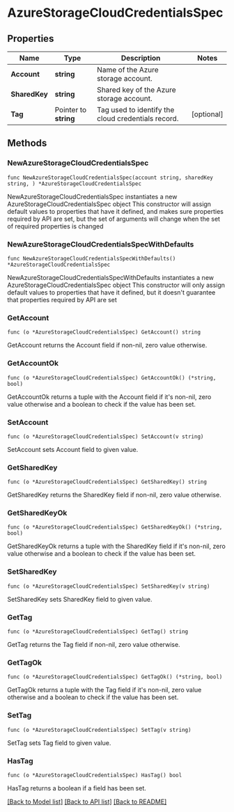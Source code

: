 # AzureStorageCloudCredentialsSpec

## Properties

Name | Type | Description | Notes
------------ | ------------- | ------------- | -------------
**Account** | **string** | Name of the Azure storage account. | 
**SharedKey** | **string** | Shared key of the Azure storage account. | 
**Tag** | Pointer to **string** | Tag used to identify the cloud credentials record. | [optional] 

## Methods

### NewAzureStorageCloudCredentialsSpec

`func NewAzureStorageCloudCredentialsSpec(account string, sharedKey string, ) *AzureStorageCloudCredentialsSpec`

NewAzureStorageCloudCredentialsSpec instantiates a new AzureStorageCloudCredentialsSpec object
This constructor will assign default values to properties that have it defined,
and makes sure properties required by API are set, but the set of arguments
will change when the set of required properties is changed

### NewAzureStorageCloudCredentialsSpecWithDefaults

`func NewAzureStorageCloudCredentialsSpecWithDefaults() *AzureStorageCloudCredentialsSpec`

NewAzureStorageCloudCredentialsSpecWithDefaults instantiates a new AzureStorageCloudCredentialsSpec object
This constructor will only assign default values to properties that have it defined,
but it doesn't guarantee that properties required by API are set

### GetAccount

`func (o *AzureStorageCloudCredentialsSpec) GetAccount() string`

GetAccount returns the Account field if non-nil, zero value otherwise.

### GetAccountOk

`func (o *AzureStorageCloudCredentialsSpec) GetAccountOk() (*string, bool)`

GetAccountOk returns a tuple with the Account field if it's non-nil, zero value otherwise
and a boolean to check if the value has been set.

### SetAccount

`func (o *AzureStorageCloudCredentialsSpec) SetAccount(v string)`

SetAccount sets Account field to given value.


### GetSharedKey

`func (o *AzureStorageCloudCredentialsSpec) GetSharedKey() string`

GetSharedKey returns the SharedKey field if non-nil, zero value otherwise.

### GetSharedKeyOk

`func (o *AzureStorageCloudCredentialsSpec) GetSharedKeyOk() (*string, bool)`

GetSharedKeyOk returns a tuple with the SharedKey field if it's non-nil, zero value otherwise
and a boolean to check if the value has been set.

### SetSharedKey

`func (o *AzureStorageCloudCredentialsSpec) SetSharedKey(v string)`

SetSharedKey sets SharedKey field to given value.


### GetTag

`func (o *AzureStorageCloudCredentialsSpec) GetTag() string`

GetTag returns the Tag field if non-nil, zero value otherwise.

### GetTagOk

`func (o *AzureStorageCloudCredentialsSpec) GetTagOk() (*string, bool)`

GetTagOk returns a tuple with the Tag field if it's non-nil, zero value otherwise
and a boolean to check if the value has been set.

### SetTag

`func (o *AzureStorageCloudCredentialsSpec) SetTag(v string)`

SetTag sets Tag field to given value.

### HasTag

`func (o *AzureStorageCloudCredentialsSpec) HasTag() bool`

HasTag returns a boolean if a field has been set.


[[Back to Model list]](../README.md#documentation-for-models) [[Back to API list]](../README.md#documentation-for-api-endpoints) [[Back to README]](../README.md)



